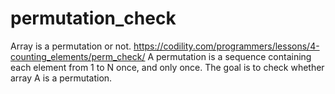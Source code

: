 # permutation_check
Array is a permutation or not.
https://codility.com/programmers/lessons/4-counting_elements/perm_check/
A permutation is a sequence containing each element from 1 to N once, and only once. The goal is to check whether array A is a permutation.
